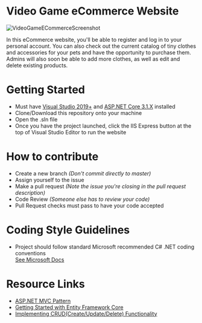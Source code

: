 # Video Game eCommerce Website
![VideoGameECommerceScreenshot](https://user-images.githubusercontent.com/49321258/90430763-dc9c0380-e07c-11ea-8b79-9c2f1135574c.png)

In this eCommerce website, you'll be able to register and log in to your personal account. You can also check out the current 
catalog of tiny clothes and accessories for your pets and have the opportunity to purchase them. Admins will also soon be 
able to add more clothes, as well as edit and delete existing products.

# Getting Started
- Must have [Visual Studio 2019+](https://visualstudio.microsoft.com/) 
and [ASP.NET Core 3.1.X](https://dotnet.microsoft.com/download/dotnet-core/3.1) installed
- Clone/Download this repository onto your machine
- Open the .sln file
- Once you have the project launched, click the IIS Express button at the top of Visual Studio Editor to run the website

# How to contribute 
- Create a new branch *(Don't commit directly to master)*
- Assign yourself to the issue
- Make a pull request *(Note the issue you're closing in the pull request description)*
- Code Review *(Someone else has to review your code)*
- Pull Request checks must pass to have your code accepted

# Coding Style Guidelines
- Project should follow standard Microsoft recommended C# .NET coding conventions<br />
[See Microsoft Docs](https://docs.microsoft.com/en-us/dotnet/csharp/programming-guide/inside-a-program/coding-conventions)

# Resource Links
- [ASP.NET MVC Pattern](https://dotnet.microsoft.com/apps/aspnet/mvc)
- [Getting Started with Entity Framework Core](https://docs.microsoft.com/en-us/ef/core/get-started/?tabs=netcore-cli)
- [Implementing CRUD(Create/Update/Delete) Functionality](https://docs.microsoft.com/en-us/aspnet/core/data/ef-mvc/crud?view=aspnetcore-3.1)
